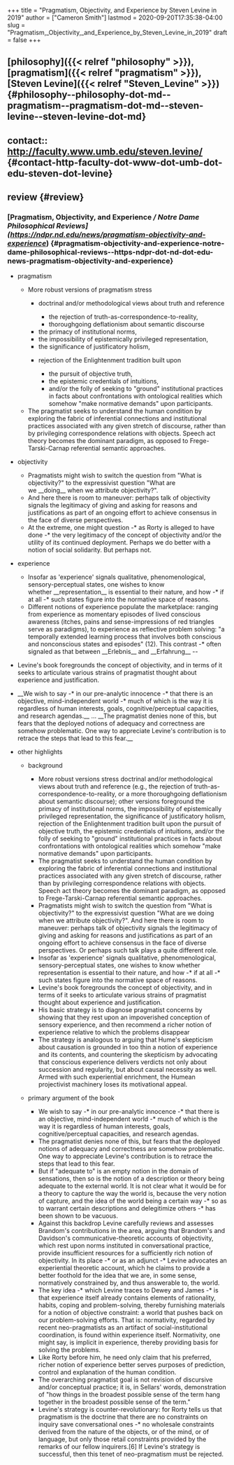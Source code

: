 +++
title = "Pragmatism, Objectivity, and Experience by Steven Levine in 2019"
author = ["Cameron Smith"]
lastmod = 2020-09-20T17:35:38-04:00
slug = "Pragmatism,_Objectivity,_and_Experience_by_Steven_Levine_in_2019"
draft = false
+++

## [philosophy]({{< relref "philosophy" >}}), [pragmatism]({{< relref "pragmatism" >}}), [Steven Levine]({{< relref "Steven_Levine" >}}) {#philosophy--philosophy-dot-md--pragmatism--pragmatism-dot-md--steven-levine--steven-levine-dot-md}


## contact:: <http://faculty.www.umb.edu/steven.levine/> {#contact-http-faculty-dot-www-dot-umb-dot-edu-steven-dot-levine}


## review {#review}


### [Pragmatism, Objectivity, and Experience _/ Notre Dame Philosophical Reviews](<https://ndpr.nd.edu/news/pragmatism-objectivity-and-experience>_) {#pragmatism-objectivity-and-experience-notre-dame-philosophical-reviews--https-ndpr-dot-nd-dot-edu-news-pragmatism-objectivity-and-experience}

<!--list-separator-->

-  pragmatism

    <!--list-separator-->

    -  More robust versions of pragmatism stress

        <!--list-separator-->

        -  doctrinal and/or methodological views about truth and reference

            <!--list-separator-->

            -  the rejection of truth-as-correspondence-to-reality,

            <!--list-separator-->

            -  thoroughgoing deflationism about semantic discourse

        <!--list-separator-->

        -  the primacy of institutional norms,

        <!--list-separator-->

        -  the impossibility of epistemically privileged representation,

        <!--list-separator-->

        -  the significance of justificatory holism,

        <!--list-separator-->

        -  rejection of the Enlightenment tradition built upon

            <!--list-separator-->

            -  the pursuit of objective truth,

            <!--list-separator-->

            -  the epistemic credentials of intuitions,

            <!--list-separator-->

            -  and/or the folly of seeking to "ground" institutional practices in facts about confrontations with ontological realities which somehow "make normative demands" upon participants.

    <!--list-separator-->

    -  The pragmatist seeks to understand the human condition by exploring the fabric of inferential connections and institutional practices associated with any given stretch of discourse, rather than by privileging correspondence relations with objects. Speech act theory becomes the dominant paradigm, as opposed to Frege-Tarski-Carnap referential semantic approaches.

<!--list-separator-->

-  objectivity

    <!--list-separator-->

    -  Pragmatists might wish to switch the question from "What is objectivity?" to the expressivist question "What are we \_\_doing\_\_ when we attribute objectivity?".

    <!--list-separator-->

    -  And here there is room to maneuver: perhaps talk of objectivity signals the legitimacy of giving and asking for reasons and justifications as part of an ongoing effort to achieve consensus in the face of diverse perspectives.

    <!--list-separator-->

    -  At the extreme, one might question -\* as Rorty is alleged to have done -\* the very legitimacy of the concept of objectivity and/or the utility of its continued deployment. Perhaps we do better with a notion of social solidarity. But perhaps not.

<!--list-separator-->

-  experience

    <!--list-separator-->

    -  Insofar as 'experience' signals qualitative, phenomenological, sensory-perceptual states, one wishes to know whether \_\_representation\_\_ is essential to their nature, and how -\* if at all -\* such states figure into the normative space of reasons.

    <!--list-separator-->

    -  Different notions of experience populate the marketplace: ranging from experience as momentary episodes of lived conscious awareness (itches, pains and sense-impressions of red triangles serve as paradigms), to experience as reflective problem solving: "a temporally extended learning process that involves both conscious and nonconscious states and episodes" (12). This contrast -\* often signaled as that between \_\_Erlebnis\_\_ and \_\_Erfahrung\_\_ --

<!--list-separator-->

-  Levine's book foregrounds the concept of objectivity, and in terms of it seeks to articulate various strains of pragmatist thought about experience and justification.

<!--list-separator-->

-  \_\_We wish to say -\* in our pre-analytic innocence -\* that there is an objective, mind-independent world -\* much of which is the way it is regardless of human interests, goals, cognitive/perceptual capacities, and research agendas.\_\_ ... \_\_The pragmatist denies none of this, but fears that the deployed notions of adequacy and correctness are somehow problematic. One way to appreciate Levine's contribution is to retrace the steps that lead to this fear.\_\_

<!--list-separator-->

-  other highlights

    <!--list-separator-->

    -  background

        <!--list-separator-->

        -  More robust versions stress doctrinal and/or methodological views about truth and reference (e.g., the rejection of truth-as-correspondence-to-reality, or a more thoroughgoing deflationism about semantic discourse); other versions foreground the primacy of institutional norms, the impossibility of epistemically privileged representation, the significance of justificatory holism, rejection of the Enlightenment tradition built upon the pursuit of objective truth, the epistemic credentials of intuitions, and/or the folly of seeking to "ground" institutional practices in facts about confrontations with ontological realities which somehow "make normative demands" upon participants.

        <!--list-separator-->

        -  The pragmatist seeks to understand the human condition by exploring the fabric of inferential connections and institutional practices associated with any given stretch of discourse, rather than by privileging correspondence relations with objects. Speech act theory becomes the dominant paradigm, as opposed to Frege-Tarski-Carnap referential semantic approaches.

        <!--list-separator-->

        -  Pragmatists might wish to switch the question from "What is objectivity?" to the expressivist question "What are we doing when we attribute objectivity?". And here there is room to maneuver: perhaps talk of objectivity signals the legitimacy of giving and asking for reasons and justifications as part of an ongoing effort to achieve consensus in the face of diverse perspectives. Or perhaps such talk plays a quite different role.

        <!--list-separator-->

        -  Insofar as 'experience' signals qualitative, phenomenological, sensory-perceptual states, one wishes to know whether representation is essential to their nature, and how -\* if at all -\* such states figure into the normative space of reasons.

        <!--list-separator-->

        -  Levine's book foregrounds the concept of objectivity, and in terms of it seeks to articulate various strains of pragmatist thought about experience and justification.

        <!--list-separator-->

        -  His basic strategy is to diagnose pragmatist concerns by showing that they rest upon an impoverished conception of sensory experience, and then recommend a richer notion of experience relative to which the problems disappear

        <!--list-separator-->

        -  The strategy is analogous to arguing that Hume's skepticism about causation is grounded in too thin a notion of experience and its contents, and countering the skepticism by advocating that conscious experience delivers verdicts not only about succession and regularity, but about causal necessity as well. Armed with such experiential enrichment, the Humean projectivist machinery loses its motivational appeal.

    <!--list-separator-->

    -  primary argument of the book

        <!--list-separator-->

        -  We wish to say -\* in our pre-analytic innocence -\* that there is an objective, mind-independent world -\* much of which is the way it is regardless of human interests, goals, cognitive/perceptual capacities, and research agendas.

        <!--list-separator-->

        -  The pragmatist denies none of this, but fears that the deployed notions of adequacy and correctness are somehow problematic. One way to appreciate Levine's contribution is to retrace the steps that lead to this fear.

        <!--list-separator-->

        -  But if "adequate to" is an empty notion in the domain of sensations, then so is the notion of a description or theory being adequate to the external world. It is not clear what it would be for a theory to capture the way the world is, because the very notion of capture, and the idea of the world being a certain way -\* so as to warrant certain descriptions and delegitimize others -\* has been shown to be vacuous.

        <!--list-separator-->

        -  Against this backdrop Levine carefully reviews and assesses Brandom's contributions in the area, arguing that Brandom's and Davidson's communicative-theoretic accounts of objectivity, which rest upon norms instituted in conversational practice, provide insufficient resources for a sufficiently rich notion of objectivity. In its place -\* or as an adjunct -\* Levine advocates an experiential theoretic account, which he claims to provide a better foothold for the idea that we are, in some sense, normatively constrained by, and thus answerable to, the world.

        <!--list-separator-->

        -  The key idea -\* which Levine traces to Dewey and James -\* is that experience itself already contains elements of rationality, habits, coping and problem-solving, thereby furnishing materials for a notion of objective constraint: a world that pushes back on our problem-solving efforts. That is: normativity, regarded by recent neo-pragmatists as an artifact of social-institutional coordination, is found within experience itself. Normativity, one might say, is implicit in experience, thereby providing basis for solving the problems.

        <!--list-separator-->

        -  Like Rorty before him, he need only claim that his preferred, richer notion of experience better serves purposes of prediction, control and explanation of the human condition.

        <!--list-separator-->

        -  The overarching pragmatist goal is not revision of discursive and/or conceptual practice; it is, in Sellars' words, demonstration of "how things in the broadest possible sense of the term hang together in the broadest possible sense of the term."

        <!--list-separator-->

        -  Levine's strategy is counter-revolutionary: for Rorty tells us that pragmatism is the doctrine that there are no constraints on inquiry save conversational ones -\* no wholesale constraints derived from the nature of the objects, or of the mind, or of language, but only those retail constraints provided by the remarks of our fellow inquirers.[6] If Levine's strategy is successful, then this tenet of neo-pragmatism must be rejected.
